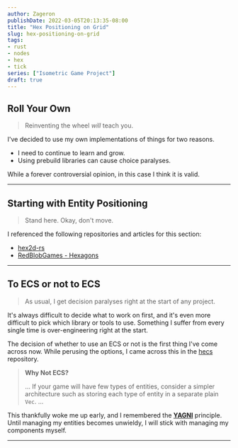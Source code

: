 ```yaml
---
author: Zageron
publishDate: 2022-03-05T20:13:35-08:00
title: "Hex Positioning on Grid"
slug: hex-positioning-on-grid
tags: 
- rust
- nodes
- hex
- tick
series: ["Isometric Game Project"]
draft: true
---
```


## Roll Your Own

> Reinventing the wheel _will_ teach you.

I've decided to use my own implementations of things for two reasons.

- I need to continue to learn and grow.
- Using prebuild libraries can cause choice paralyses.

While a forever controversial opinion, in this case I think it is valid.

---

## Starting with Entity Positioning

> Stand here. Okay, don't move.

I referenced the following repositories and articles for this section:

- [hex2d-rs](https://github.com/dpc/hex2d-rs)
- [RedBlobGames - Hexagons](https://www.redblobgames.com/grids/hexagons/)


---

## To ECS or not to ECS

> As usual, I get decision paralyses right at the start of any project.

It's always difficult to decide what to work on first,
and it's even more difficult to pick which library or tools to use.
Something I suffer from every single time is over-engineering right at the start.

The decision of whether to use an ECS or not is the first thing I've come across now.
While perusing the options, I came across this in the [hecs](https://github.com/Ralith/hecs#why-not-ecs) repository.

> **Why Not ECS?**
>
> ... If your game will have few types of entities, consider a simpler
> architecture such as storing each type of entity in a separate plain
> `Vec`. ...
>

This thankfully woke me up early, and I remembered the [**YAGNI**](https://en.wikipedia.org/wiki/You_aren%27t_gonna_need_it) principle. Until managing my entities becomes unwieldy, I will stick with managing my components myself.

---
